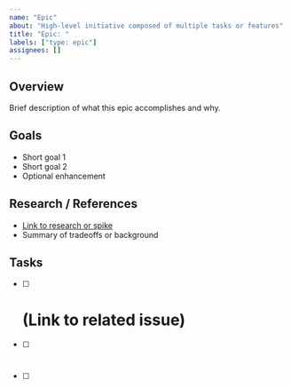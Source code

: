 ```yaml
---
name: "Epic"
about: "High-level initiative composed of multiple tasks or features"
title: "Epic: "
labels: ["type: epic"]
assignees: []
---
```


## Overview
Brief description of what this epic accomplishes and why.

## Goals
- Short goal 1
- Short goal 2
- Optional enhancement

## Research / References
- [Link to research or spike](https://example.com)
- Summary of tradeoffs or background

## Tasks
- [ ] # (Link to related issue)
- [ ] # 
- [ ] # 

